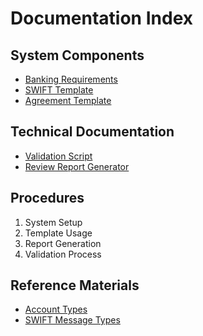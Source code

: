 # Documentation Index

## System Components
- [Banking Requirements](Entity_Specific/Entity_Banking_Requirements.md)
- [SWIFT Template](templates/SWIFT_template.md)
- [Agreement Template](templates/agreement_template.md)

## Technical Documentation
- [Validation Script](scripts/validate_structure.py)
- [Review Report Generator](scripts/generate_review_report.py)

## Procedures
1. System Setup
2. Template Usage
3. Report Generation
4. Validation Process

## Reference Materials
- [Account Types](explanation_accounts.md)
- [SWIFT Message Types](templates/SWIFT_template.md#message-types)
